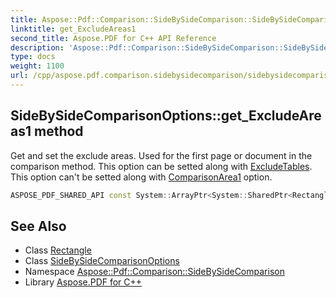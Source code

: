 ```yaml
---
title: Aspose::Pdf::Comparison::SideBySideComparison::SideBySideComparisonOptions::get_ExcludeAreas1 method
linktitle: get_ExcludeAreas1
second_title: Aspose.PDF for C++ API Reference
description: 'Aspose::Pdf::Comparison::SideBySideComparison::SideBySideComparisonOptions::get_ExcludeAreas1 method. Get and set the exclude areas. Used for the first page or document in the comparison method. This option can be setted along with ExcludeTables. This option can''t be setted along with ComparisonArea1 option in C++.'
type: docs
weight: 1100
url: /cpp/aspose.pdf.comparison.sidebysidecomparison/sidebysidecomparisonoptions/get_excludeareas1/
---
```

## SideBySideComparisonOptions::get_ExcludeAreas1 method


Get and set the exclude areas. Used for the first page or document in the comparison method. This option can be setted along with [ExcludeTables](../). This option can't be setted along with [ComparisonArea1](../) option.

```cpp
ASPOSE_PDF_SHARED_API const System::ArrayPtr<System::SharedPtr<Rectangle>> & Aspose::Pdf::Comparison::SideBySideComparison::SideBySideComparisonOptions::get_ExcludeAreas1() const
```

## See Also

* Class [Rectangle](../../../aspose.pdf/rectangle/)
* Class [SideBySideComparisonOptions](../)
* Namespace [Aspose::Pdf::Comparison::SideBySideComparison](../../)
* Library [Aspose.PDF for C++](../../../)
